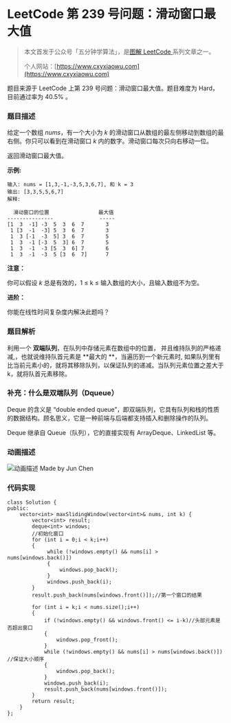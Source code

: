 # LeetCode 第 239 号问题：滑动窗口最大值

> 本文首发于公众号「五分钟学算法」，是[图解 LeetCode ](<https://github.com/MisterBooo/LeetCodeAnimation>)系列文章之一。
>
> 个人网站：[https://www.cxyxiaowu.com](https://www.cxyxiaowu.com)

题目来源于 LeetCode 上第 239 号问题：滑动窗口最大值。题目难度为 Hard，目前通过率为 40.5% 。

### 题目描述

给定一个数组 *nums*，有一个大小为 *k* 的滑动窗口从数组的最左侧移动到数组的最右侧。你只可以看到在滑动窗口 *k* 内的数字。滑动窗口每次只向右移动一位。

返回滑动窗口最大值。

**示例:**

```
输入: nums = [1,3,-1,-3,5,3,6,7], 和 k = 3
输出: [3,3,5,5,6,7]
解释:

  滑动窗口的位置                最大值
---------------               -----
[1  3  -1] -3  5  3  6  7       3
 1 [3  -1  -3] 5  3  6  7       3
 1  3 [-1  -3  5] 3  6  7       5
 1  3  -1 [-3  5  3] 6  7       5
 1  3  -1  -3 [5  3  6] 7       6
 1  3  -1  -3  5 [3  6  7]      7
```

**注意：**

你可以假设 *k* 总是有效的，1 ≤ k ≤ 输入数组的大小，且输入数组不为空。

**进阶：**

你能在线性时间复杂度内解决此题吗？

### 题目解析

利用一个 **双端队列**，在队列中存储元素在数组中的位置， 并且维持队列的严格递减,，也就说维持队首元素是 **最大的 **，当遍历到一个新元素时, 如果队列里有比当前元素小的，就将其移除队列，以保证队列的递减。当队列元素位置之差大于 k，就将队首元素移除。

### 补充：什么是双端队列（Dqueue）

Deque 的含义是 “double ended queue”，即双端队列，它具有队列和栈的性质的数据结构。顾名思义，它是一种前端与后端都支持插入和删除操作的队列。

Deque 继承自 Queue（队列），它的直接实现有 ArrayDeque、LinkedList 等。

###



### 动画描述

![动画描述 Made by Jun Chen](https://blog-1257126549.cos.ap-guangzhou.myqcloud.com/blog/8ggd3.gif)

### 代码实现

```
class Solution {
public:
    vector<int> maxSlidingWindow(vector<int>& nums, int k) {
        vector<int> result;
        deque<int> windows;
        //初始化窗口
        for (int i = 0;i < k;i++)
        {
             while (!windows.empty() && nums[i] > nums[windows.back()])
             {
                 windows.pop_back();
             }
             windows.push_back(i);
        }
        result.push_back(nums[windows.front()]);//第一个窗口的结果

        for (int i = k;i < nums.size();i++)
        {
            if (!windows.empty() && windows.front() <= i-k)//头部元素是否超出窗口
            {
                windows.pop_front();
            }
            while (!windows.empty() && nums[i] > nums[windows.back()])  //保证大小顺序
            {
                windows.pop_back();
            }
            windows.push_back(i);
            result.push_back(nums[windows.front()]);
        }
        return result;
    }
};
```
